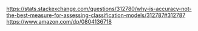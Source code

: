https://stats.stackexchange.com/questions/312780/why-is-accuracy-not-the-best-measure-for-assessing-classification-models/312787#312787
https://www.amazon.com/dp/0804136718